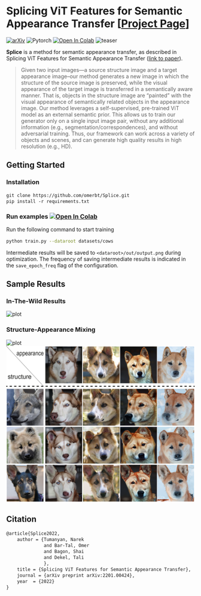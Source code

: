 # Splicing ViT Features for Semantic Appearance Transfer [<a href="https://splice-vit.github.io" target="_blank">Project Page</a>]

[![arXiv](https://img.shields.io/badge/arXiv-Splice-b31b1b.svg)](http://arxiv.org/abs/2201.00424)
![Pytorch](https://img.shields.io/badge/PyTorch->=1.9.0-Red?logo=pytorch)
[![Open In Colab](https://colab.research.google.com/assets/colab-badge.svg)](https://colab.research.google.com/github/omerbt/Splice/blob/master/Splice.ipynb)
![teaser](imgs/teaser.png)


**Splice** is a method for semantic appearance transfer, as described in Splicing ViT Features for Semantic Appearance Transfer (<a href="http://arxiv.org/abs/2201.00424" target="_blank">link to paper</a>).


>Given two input images—a source structure image and a target appearance image–our method generates a new image in which
the structure of the source image is preserved, while the visual appearance of the target image is transferred in a semantically aware manner.
That is, objects in the structure image are “painted” with the visual appearance of semantically related objects in the appearance image.
Our method leverages a self-supervised, pre-trained ViT model as an external semantic prior. This allows us to train our generator only on
a single input image pair, without any additional information (e.g., segmentation/correspondences), and without adversarial training. Thus,
our framework can work across a variety of objects and scenes, and can generate high quality results in high resolution (e.g., HD).


## Getting Started
### Installation

```
git clone https://github.com/omerbt/Splice.git
pip install -r requirements.txt
```


### Run examples [![Open In Colab](https://colab.research.google.com/assets/colab-badge.svg)](https://colab.research.google.com/github/omerbt/Splice/blob/master/Splice.ipynb)


Run the following command to start training
```bash
python train.py --dataroot datasets/cows
```
Intermediate results will be saved to `<dataroot>/out/output.png` during optimization. The frequency of saving intermediate results is indicated in the `save_epoch_freq` flag of the configuration.

## Sample Results

### In-The-Wild Results
![plot](imgs/results.png)

### Structure-Appearance Mixing
![plot](imgs/mixing_mountains.png)
![plot](imgs/mixing_dogs.png)

## Citation
```
@article{Splice2022,
    author = {Tumanyan, Narek
              and Bar-Tal, Omer
              and Bagon, Shai
              and Dekel, Tali
              },
    title = {Splicing ViT Features for Semantic Appearance Transfer}, 
    journal = {arXiv preprint arXiv:2201.00424},
    year  = {2022}
}
```

